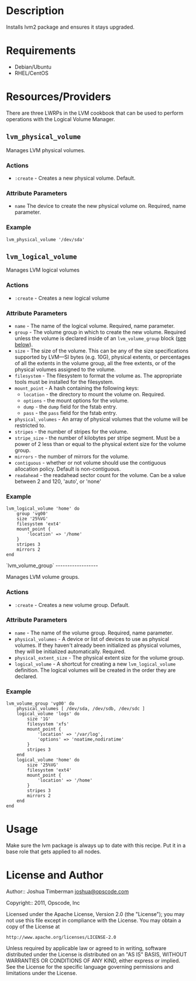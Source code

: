 Description
===========

Installs lvm2 package and ensures it stays upgraded.

Requirements
============

* Debian/Ubuntu
* RHEL/CentOS

Resources/Providers
===================

There are three LWRPs in the LVM cookbook that can be used to perform operations
with the Logical Volume Manager.

`lvm_physical_volume`
---------------------

Manages LVM physical volumes.

### Actions

- `:create` - Creates a new physical volume. Default.

### Attribute Parameters

- `name`
  The device to create the new physical volume on. Required, name parameter.

### Example

    lvm_physical_volume '/dev/sda'

`lvm_logical_volume`
--------------------

Manages LVM logical volumes

### Actions

- `:create` - Creates a new logical volume

### Attribute Parameters

- `name` - The name of the logical volume. Required, name parameter.
- `group` - The volume group in which to create the new volume. Required unless
  the volume is declared inside of an `lvm_volume_group` block (<a
  href='#volume_group'>see below</a>).
- `size` - The size of the volume. This can be any of the size specifications
  supported by LVM&mdash;SI bytes (e.g. 10G), physical extents, or percentages
  of all the extents in the volume group, all the free extents, or of the
  physical volumes assigned to the volume.
- `filesystem` - The filesystem to format the volume as. The appropriate tools
  must be installed for the filesystem.
- `mount_point` - A hash containing the following keys:
  - `location` - the directory to mount the volume on. Required.
  - `options` - the mount options for the volume.
  - `dump` - the `dump` field for the fstab entry.
  - `pass` - the `pass` field for the fstab entry.
- `physical_volumes` - An array of physical volumes that the volume will be
  restricted to.
- `stripes` - the number of stripes for the volume.
- `stripe_size` - the number of kilobytes per stripe segment. Must be a power of
  2 less than or equal to the physical extent size for the volume group.
- `mirrors` - the number of mirrors for the volume.
- `contiguous` - whether or not volume should use the contiguous allocation
  policy. Default is non-contiguous.
- `readahead` - the readahead sector count for the volume. Can be a value
  between 2 and 120, 'auto', or 'none'

### Example

    lvm_logical_volume 'home' do
        group 'vg00'
        size '25%VG'
        filesystem 'ext4'
        mount_point {
            'location' => '/home'
        }
        stripes 3
        mirrors 2
    end

<a name='volume_group' />
`lvm_volume_group`
------------------

Manages LVM volume groups.

### Actions

- `:create` - Creates a new volume group. Default.

### Attribute Parameters

- `name` - The name of the volume group. Required, name parameter.
- `physical_volumes` - A device or list of devices to use as physical volumes. If they
  haven't already been initialized as physical volumes, they will be
  initialized automatically. Required.
- `physical_extent_size` - The physical extent size for the volume group.
- `logical_volume` - A shortcut for creating a new `lvm_logical_volume`
  definition. The logical volumes will be created in the order they are
  declared.

### Example

    lvm_volume_group 'vg00' do
        physical_volumes [ /dev/sda, /dev/sdb, /dev/sdc ]
        logical_volume 'logs' do
            size '1G'
            filesystem 'xfs'
            mount_point {
                'location' => '/var/log',
                'options' => 'noatime,nodiratime'
            }
            stripes 3
        end
        logical_volume 'home' do
            size '25%VG'
            filesystem 'ext4'
            mount_point {
                'location' => '/home'
            }
            stripes 3
            mirrors 2
        end
    end

Usage
=====

Make sure the lvm package is always up to date with this recipe. Put
it in a base role that gets applied to all nodes.

License and Author
==================

Author:: Joshua Timberman <joshua@opscode.com>

Copyright:: 2011, Opscode, Inc

Licensed under the Apache License, Version 2.0 (the "License");
you may not use this file except in compliance with the License.
You may obtain a copy of the License at

    http://www.apache.org/licenses/LICENSE-2.0

Unless required by applicable law or agreed to in writing, software
distributed under the License is distributed on an "AS IS" BASIS,
WITHOUT WARRANTIES OR CONDITIONS OF ANY KIND, either express or implied.
See the License for the specific language governing permissions and
limitations under the License.
